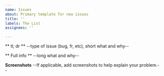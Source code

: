 ```yaml
---
name: Issues
about: Primary template for new issues
title: ''
labels: The List
assignees: ''

---
```


** tl; dr **
--type of issue (bug, fr, etc), short what and why--

** Full info **
--long what and why--

**Screenshots**
--If applicable, add screenshots to help explain your problem.--
